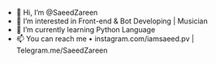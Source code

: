 - 👋 Hi, I’m @SaeedZareen
- 👀 I’m interested in Front-end & Bot Developing | Musician
- 🌱 I’m currently learning Python Language
- 📫 You can reach me • instagram.com/iamsaeed.pv | Telegram.me/SaeedZareen
<!---
SaeedZareen/SaeedZareen is a ✨ special ✨ repository because its `README.md` (this file) appears on your GitHub profile.
You can click the Preview link to take a look at your changes.
--->
